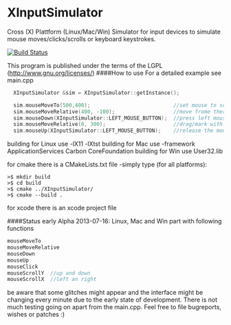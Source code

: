 XInputSimulator
===============

Cross (X) Plattform (Linux/Mac/Win) Simulator for input devices to simulate mouse moves/clicks/scrolls or keyboard keystrokes.  

[![Build Status](https://travis-ci.org/pythoneer/XInputSimulator.svg?branch=master)](https://travis-ci.org/pythoneer/XInputSimulator)
  
This program is published under the terms of the LGPL (http://www.gnu.org/licenses/)
####How to use
For a detailed example see main.cpp
```cpp
  XInputSimulator &sim = XInputSimulator::getInstance();

  sim.mouseMoveTo(500,400);                           //set mouse to screen cords 500x400
  sim.mouseMoveRelative(400, -100);                   //move frome there 400px in x to the right and -100px in y upwards
  sim.mouseDown(XInputSimulator::LEFT_MOUSE_BUTTON);  //press left mouse and hold
  sim.mouseMoveRelative(0, 300);                      //drag/mark with pressed mousebutton 300px down
  sim.mouseUp(XInputSimulator::LEFT_MOUSE_BUTTON);    //release the mousebutton press
```
  
building for Linux use -lX11 -lXtst 
building for Mac use -framework ApplicationServices Carbon CoreFoundation
building for Win use User32.lib

for cmake there is a CMakeLists.txt file -simply type (for all platforms):
```
>$ mkdir build
>$ cd build
>$ cmake ../XInputSimulator/
>$ cmake --build .
```

for xcode there is an xcode project file

####Status early Alpha
2013-07-16: Linux, Mac and Win part with following functions
```cpp
mouseMoveTo  
mouseMoveRelative  
mouseDown  
mouseUp  
mouseClick  
mouseScrollY  //up and down
mouseScrollX  //left an right
```

be aware that some glitches might appear and the interface might be changing every minute due to the early state of development. There is not much testing going on apart from the main.cpp. Feel free to file bugreports, wishes or patches :)
